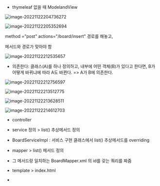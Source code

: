 - thymeleaf 없을 때 ModelandView

![image-20221122204736272](C:\Users\Administrator\AppData\Roaming\Typora\typora-user-images\image-20221122204736272.png)

![image-20221122205352694](C:\Users\Administrator\AppData\Roaming\Typora\typora-user-images\image-20221122205352694.png)

<form> method ="post" actions="/board/insert" 경로를 해놓고, 
    
</form>

메서드와 경로가 맞아야 함

![image-20221122212535657](C:\Users\Administrator\AppData\Roaming\Typora\typora-user-images\image-20221122212535657.png)



- 의존한다: 클래스(A)를 하나 정의하고, 내부에 어떤 객체(B)가 있다고 한다면, B가 어떻게 바뀌냐에 따라 A도 바뀐다. => A가 B에 의존한다.

![image-20221122212756597](C:\Users\Administrator\AppData\Roaming\Typora\typora-user-images\image-20221122212756597.png)

![image-20221122213512775](C:\Users\Administrator\AppData\Roaming\Typora\typora-user-images\image-20221122213512775.png)

![image-20221122213628511](C:\Users\Administrator\AppData\Roaming\Typora\typora-user-images\image-20221122213628511.png)

![image-20221122214612703](C:\Users\Administrator\AppData\Roaming\Typora\typora-user-images\image-20221122214612703.png)



- controller
- service 정의 > list() 추상메서드 정의
- BoardServiceImpl : 서비스 구현 클래스에서 list() 추상메서드를 overriding
- mapper > list() 메서드 정의
- 그 메서드랑 일치하는 BoardMapper.xml 의 id를 갖는 쿼리를 짜줌

- template > index.html
- 